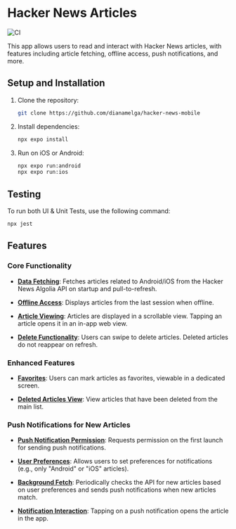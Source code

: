 # Hacker News Articles
![CI](https://github.com/dianamelga/hacker-news-mobile/actions/workflows/test.yml/badge.svg)

This app allows users to read and interact with Hacker News articles, with features including article fetching, offline access, push notifications, and more.

## Setup and Installation

1. Clone the repository:
    ```bash
    git clone https://github.com/dianamelga/hacker-news-mobile
    ```

2. Install dependencies:
    ```bash
    npx expo install
    ```

3. Run on iOS or Android:
    ```bash
    npx expo run:android 
    npx expo run:ios
    ```

## Testing

To run both UI & Unit Tests, use the following command:

```bash
npx jest
```

## Features

### Core Functionality

- **[Data Fetching](https://github.com/dianamelga/hacker-news-mobile/blob/main/components/articles-list.component.tsx#L85)**: Fetches articles related to Android/iOS from the Hacker News Algolia API on startup and pull-to-refresh.  
  
- **[Offline Access](https://github.com/dianamelga/hacker-news-mobile/blob/main/services/api.ts#L9)**: Displays articles from the last session when offline.  
  
- **[Article Viewing](https://github.com/dianamelga/hacker-news-mobile/blob/main/components/articles-list.component.tsx#L46)**: Articles are displayed in a scrollable view. Tapping an article opens it in an in-app web view.  
  
- **[Delete Functionality](https://github.com/dianamelga/hacker-news-mobile/blob/main/components/article-card.component.tsx#L41)**: Users can swipe to delete articles. Deleted articles do not reappear on refresh.  

### Enhanced Features

- **[Favorites](https://github.com/dianamelga/hacker-news-mobile/blob/main/app/(tabs)/favorites.tsx#L5)**: Users can mark articles as favorites, viewable in a dedicated screen.  

- **[Deleted Articles View](https://github.com/dianamelga/hacker-news-mobile/blob/main/app/(tabs)/deleted.tsx#L5)**: View articles that have been deleted from the main list.  

### Push Notifications for New Articles

- **[Push Notification Permission](https://github.com/dianamelga/hacker-news-mobile/blob/main/app/_layout.tsx#L43)**: Requests permission on the first launch for sending push notifications.  

- **[User Preferences](https://github.com/dianamelga/hacker-news-mobile/blob/main/app/(screens)/settings.tsx#L16)**: Allows users to set preferences for notifications (e.g., only "Android" or "iOS" articles).  

- **[Background Fetch](https://github.com/dianamelga/hacker-news-mobile/blob/main/app/_layout.tsx#L44)**: Periodically checks the API for new articles based on user preferences and sends push notifications when new articles match.  

- **[Notification Interaction](https://github.com/dianamelga/hacker-news-mobile/blob/main/app/_layout.tsx#L50)**: Tapping on a push notification opens the article in the app.  


